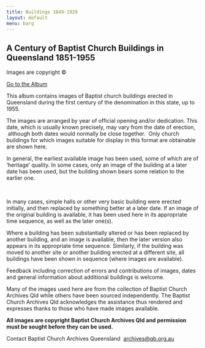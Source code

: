 ```yaml
---
title: Buildings 1849-1929
layout: default
menu: barq
---
```


## A Century of Baptist Church Buildings in Queensland 1851-1955

Images are copyright ©

  

[Go to the Album](/barq/qbch1955/index.html)

  

This album contains images of Baptist church buildings erected in Queensland during the first century of the denomination in this state, up to 1955.

  

The images are arranged by year of official opening and/or dedication. This date, which is usually known precisely, may vary from the date of erection,  although both dates would normally be close together.  Only church buildings for which images suitable for display in this format are obtainable are shown here.

  

In general, the earliest available image has been used, some of which are of ‘heritage’ quality. In some cases, only an image of the building at a later date has been used, but the building shown bears some relation to the earlier one.

 

In many cases, simple halls or other very basic building were erected initially, and then replaced by something better at a later date. If an image of the original building is available, it has been used here in its appropriate time sequence, as well as the later one(s).

  

Where a building has been substantially altered or has been replaced by another building, and an image is available, then the later version also appears in its appropriate time sequence. Similarly, if the building was moved to another site or another building erected at a different site, all buildings have been shown in sequence (where images are available).

  

Feedback including correction of errors and contributions of images, dates and general information about additional buildings is welcome.

  

Many of the images used here are from the collection of Baptist Church Archives Qld while others have been sourced independently. The Baptist Church Archives Qld acknowledges the assistance thus rendered and expresses thanks to those who have made images available.

**All images are copyright Baptist Church Archives Qld and permission must be sought before they can be used.**

  

Contact Baptist Church Archives Queensland  [archives@qb.org.au](mailto:archives@qb.org.au?subject=Feedback%20from%20Website%20-%20church%20buildings)